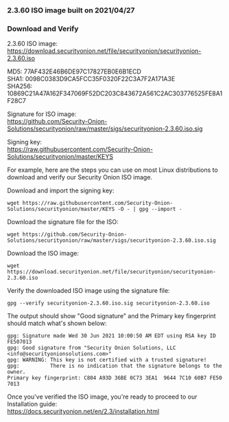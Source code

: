 ### 2.3.60 ISO image built on 2021/04/27



### Download and Verify

2.3.60 ISO image:  
https://download.securityonion.net/file/securityonion/securityonion-2.3.60.iso

MD5: 77AF432E46B6DE97C17827EB0E6B1ECD  
SHA1: 0098C0383D9CA5FCC35F0320F22C3A7F2A171A3E  
SHA256: 10869C21A47A162F347069F52DC203C843672A561C2AC303776525FE8A1F28C7 

Signature for ISO image:  
https://github.com/Security-Onion-Solutions/securityonion/raw/master/sigs/securityonion-2.3.60.iso.sig

Signing key:  
https://raw.githubusercontent.com/Security-Onion-Solutions/securityonion/master/KEYS  

For example, here are the steps you can use on most Linux distributions to download and verify our Security Onion ISO image.

Download and import the signing key:  
```
wget https://raw.githubusercontent.com/Security-Onion-Solutions/securityonion/master/KEYS -O - | gpg --import -  
```

Download the signature file for the ISO:  
```
wget https://github.com/Security-Onion-Solutions/securityonion/raw/master/sigs/securityonion-2.3.60.iso.sig
```

Download the ISO image:  
```
wget https://download.securityonion.net/file/securityonion/securityonion-2.3.60.iso
```

Verify the downloaded ISO image using the signature file:  
```
gpg --verify securityonion-2.3.60.iso.sig securityonion-2.3.60.iso
```

The output should show "Good signature" and the Primary key fingerprint should match what's shown below:
```
gpg: Signature made Wed 30 Jun 2021 10:00:50 AM EDT using RSA key ID FE507013
gpg: Good signature from "Security Onion Solutions, LLC <info@securityonionsolutions.com>"
gpg: WARNING: This key is not certified with a trusted signature!
gpg:          There is no indication that the signature belongs to the owner.
Primary key fingerprint: C804 A93D 36BE 0C73 3EA1  9644 7C10 60B7 FE50 7013
```

Once you've verified the ISO image, you're ready to proceed to our Installation guide:  
https://docs.securityonion.net/en/2.3/installation.html
